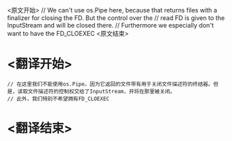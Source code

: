 
<原文开始>
	// We can't use os.Pipe here, because that returns files with a finalizer for closing the FD. But the control over the
	// read FD is given to the InputStream and will be closed there.
	// Furthermore we especially don't want to have the FD_CLOEXEC
<原文结束>

# <翻译开始>
	// 在这里我们不能使用os.Pipe，因为它返回的文件带有用于关闭文件描述符的终结器。但是，读取文件描述符的控制权交给了InputStream，并将在那里被关闭。
	// 此外，我们特别不希望拥有FD_CLOEXEC
# <翻译结束>

